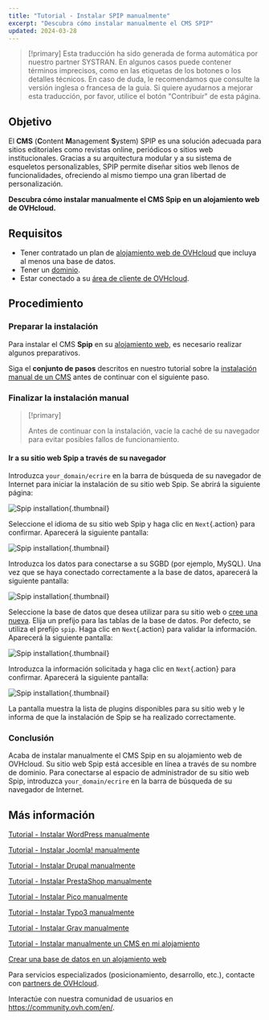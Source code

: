 ```yaml
---
title: "Tutorial - Instalar SPIP manualmente"
excerpt: "Descubra cómo instalar manualmente el CMS SPIP"
updated: 2024-03-28
---
```


> [!primary]
> Esta traducción ha sido generada de forma automática por nuestro partner SYSTRAN. En algunos casos puede contener términos imprecisos, como en las etiquetas de los botones o los detalles técnicos. En caso de duda, le recomendamos que consulte la versión inglesa o francesa de la guía. Si quiere ayudarnos a mejorar esta traducción, por favor, utilice el botón "Contribuir" de esta página.
>

## Objetivo

El **CMS** (**C**ontent **M**anagement **S**ystem) SPIP es una solución adecuada para sitios editoriales como revistas online, periódicos o sitios web institucionales. Gracias a su arquitectura modular y a su sistema de esqueletos personalizables, SPIP permite diseñar sitios web llenos de funcionalidades, ofreciendo al mismo tiempo una gran libertad de personalización.

**Descubra cómo instalar manualmente el CMS Spip en un alojamiento web de OVHcloud.**

## Requisitos

- Tener contratado un plan de [alojamiento web de OVHcloud](/links/web/hosting) que incluya al menos una base de datos.
- Tener un [dominio](https://www.ovhcloud.com/es/domains/).
- Estar conectado a su [área de cliente de OVHcloud](/links/manager).

## Procedimiento

### Preparar la instalación

Para instalar el CMS **Spip** en su [alojamiento web](/links/web/hosting), es necesario realizar algunos preparativos.

Siga el **conjunto de pasos** descritos en nuestro tutorial sobre la [instalación manual de un CMS](/pages/web_cloud/web_hosting/cms_manual_installation) antes de continuar con el siguiente paso.

### Finalizar la instalación manual

> [!primary]
>
> Antes de continuar con la instalación, vacíe la caché de su navegador para evitar posibles fallos de funcionamiento.
>

#### Ir a su sitio web Spip a través de su navegador

Introduzca `your_domain/ecrire` en la barra de búsqueda de su navegador de Internet para iniciar la instalación de su sitio web Spip. Se abrirá la siguiente página:

![Spip installation](images/installation_first_step.png){.thumbnail}

Seleccione el idioma de su sitio web Spip y haga clic en `Next`{.action} para confirmar. Aparecerá la siguiente pantalla:

![Spip installation](images/installation_second_step.png){.thumbnail}

Introduzca los datos para conectarse a su SGBD (por ejemplo, MySQL). Una vez que se haya conectado correctamente a la base de datos, aparecerá la siguiente pantalla:

![Spip installation](images/installation_third_step.png){.thumbnail}

Seleccione la base de datos que desea utilizar para su sitio web o [cree una nueva](/pages/web_cloud/web_hosting/sql_create_database). Elija un prefijo para las tablas de la base de datos. Por defecto, se utiliza el prefijo `spip`. Haga clic en `Next`{.action} para validar la información. Aparecerá la siguiente pantalla:

![Spip installation](images/installation_fourth_step.png){.thumbnail}

Introduzca la información solicitada y haga clic en `Next`{.action} para confirmar. Aparecerá la siguiente pantalla:

![Spip installation](images/installation_fifth_step.png){.thumbnail}

La pantalla muestra la lista de plugins disponibles para su sitio web y le informa de que la instalación de Spip se ha realizado correctamente.

### Conclusión

Acaba de instalar manualmente el CMS Spip en su alojamiento web de OVHcloud. Su sitio web Spip está accesible en línea a través de su nombre de dominio. Para conectarse al espacio de administrador de su sitio web Spip, introduzca `your_domain/ecrire` en la barra de búsqueda de su navegador de Internet.

## Más información <a name="go-further"></a>

[Tutorial - Instalar WordPress manualmente](/pages/web_cloud/web_hosting/cms_manual_installation_wordpress)

[Tutorial - Instalar Joomla! manualmente](/pages/web_cloud/web_hosting/cms_manual_installation_joomla)

[Tutorial - Instalar Drupal manualmente](/pages/web_cloud/web_hosting/cms_manual_installation_drupal)

[Tutorial - Instalar PrestaShop manualmente](/pages/web_cloud/web_hosting/cms_manual_installation_prestashop)

[Tutorial - Instalar Pico manualmente](/pages/web_cloud/web_hosting/cms_manual_installation_pico)

[Tutorial - Instalar Typo3 manualmente](/pages/web_cloud/web_hosting/cms_manual_installation_typo3)

[Tutorial - Instalar Grav manualmente](/pages/web_cloud/web_hosting/cms_manual_installation_grav)

[Tutorial - Instalar manualmente un CMS en mi alojamiento](/pages/web_cloud/web_hosting/cms_manual_installation)

[Crear una base de datos en un alojamiento web](/pages/web_cloud/web_hosting/sql_create_database)
 
Para servicios especializados (posicionamiento, desarrollo, etc.), contacte con [partners de OVHcloud](/links/partner).
 
Interactúe con nuestra comunidad de usuarios en <https://community.ovh.com/en/>.